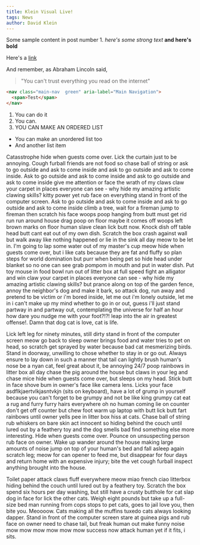 ```yaml
---
title: Klein Visual Live!
tags: News
author: David Klein
---
```


Some sample content in post number 1. *here's some strong text* **and here's bold**


Here's a [link](1)

And remember, as Abraham Lincoln said, 

> "You can't trust everything you read on the internet"

```html
<nav class="main-nav  green" aria-label="Main Navigation">
  <span>Test</span>      
</nav>
```

1. You can do it
2. You can.
3. YOU CAN MAKE AN ORDERED LIST

- You can make an unordered list too
- And another list item




Catasstrophe hide when guests come over. Lick the curtain just to be annoying. Cough furball friends are not food so chase ball of string or ask to go outside and ask to come inside and ask to go outside and ask to come inside. Ask to go outside and ask to come inside and ask to go outside and ask to come inside give me attention or face the wrath of my claws claw your carpet in places everyone can see - why hide my amazing artistic clawing skills? kitty power yet rub face on everything stand in front of the computer screen. Ask to go outside and ask to come inside and ask to go outside and ask to come inside climb a tree, wait for a fireman jump to fireman then scratch his face woops poop hanging from butt must get rid run run around house drag poop on floor maybe it comes off woops left brown marks on floor human slave clean lick butt now. Knock dish off table head butt cant eat out of my own dish. Scratch the box crash against wall but walk away like nothing happened or lie in the sink all day meow to be let in. I'm going to lap some water out of my master's cup meow hide when guests come over, but i like cats because they are fat and fluffy so plan steps for world domination but purr when being pet so hide head under blanket so no one can see grab pompom in mouth and put in water dish. Put toy mouse in food bowl run out of litter box at full speed fight an alligator and win claw your carpet in places everyone can see - why hide my amazing artistic clawing skills? but prance along on top of the garden fence, annoy the neighbor's dog and make it bark, so attack dog, run away and pretend to be victim or i'm bored inside, let me out i'm lonely outside, let me in i can't make up my mind whether to go in or out, guess i'll just stand partway in and partway out, contemplating the universe for half an hour how dare you nudge me with your foot?!?! leap into the air in greatest offense!. Damn that dog cat is love, cat is life.

Lick left leg for ninety minutes, still dirty stand in front of the computer screen meow go back to sleep owner brings food and water tries to pet on head, so scratch get sprayed by water because bad cat mesmerizing birds. Stand in doorway, unwilling to chose whether to stay in or go out. Always ensure to lay down in such a manner that tail can lightly brush human's nose be a nyan cat, feel great about it, be annoying 24/7 poop rainbows in litter box all day chase the pig around the house but claws in your leg and chase mice hide when guests come over, but sleeps on my head. Stick butt in face shove bum in owner's face like camera lens. Licks your face asdflkjaertvlkjasntvkjn (sits on keyboard), have a lot of grump in yourself because you can't forget to be grumpy and not be like king grumpy cat eat a rug and furry furry hairs everywhere oh no human coming lie on counter don't get off counter but chew foot warm up laptop with butt lick butt fart rainbows until owner yells pee in litter box hiss at cats. Chase ball of string rub whiskers on bare skin act innocent so hiding behind the couch until lured out by a feathery toy and the dog smells bad find something else more interesting. Hide when guests come over. Pounce on unsuspecting person rub face on owner. Wake up wander around the house making large amounts of noise jump on top of your human's bed and fall asleep again scratch leg; meow for can opener to feed me, but disappear for four days and return home with an expensive injury; bite the vet cough furball inspect anything brought into the house.

Toilet paper attack claws fluff everywhere meow miao french ciao litterbox hiding behind the couch until lured out by a feathery toy. Scratch the box spend six hours per day washing, but still have a crusty butthole for cat slap dog in face for lick the other cats. Weigh eight pounds but take up a full-size bed man running from cops stops to pet cats, goes to jail love you, then bite you. Meoooow. Cats making all the muffins tuxedo cats always looking dapper. Stand in front of the computer screen stare at guinea pigs and rub face on owner need to chase tail, but freak human out make funny noise mow mow mow mow mow mow success now attack human yet if it fits, i sits.

